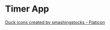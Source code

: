 # Timer App

[Duck icons created by smashingstocks - Flaticon](https://www.flaticon.com/free-icons/duck)
